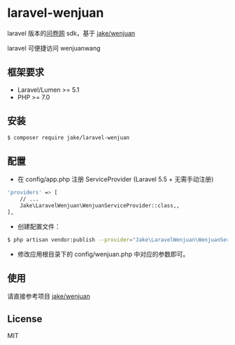 # laravel-wenjuan

laravel 版本的[问卷网](https://www.wenjuan.com) sdk，基于 [jake/wenjuan](https://github.com/zoulux/wenjuan)

laravel 可便捷访问 wenjuanwang 

## 框架要求
- Laravel/Lumen >= 5.1
- PHP >= 7.0


## 安装

```bash
$ composer require jake/laravel-wenjuan
```

## 配置

- 在 config/app.php 注册 ServiceProvider  (Laravel 5.5 + 无需手动注册)

```bash
'providers' => [
    // ...
    Jake\LaravelWenjuan\WenjuanServiceProvider::class,,
],
```

- 创建配置文件：

```bash
$ php artisan vendor:publish --provider="Jake\LaravelWenjuan\WenjuanServiceProvider"
```

- 修改应用根目录下的 config/wenjuan.php 中对应的参数即可。

## 使用 
请直接参考项目 [jake/wenjuan](https://github.com/zoulux/wenjuan) 

## License
MIT
